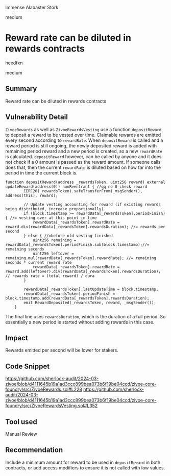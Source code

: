 Immense Alabaster Stork

medium

# Reward rate can be diluted in rewards contracts

heedfxn

medium

## Summary
Reward rate can be diluted in rewards contracts
## Vulnerability Detail
`ZivoeRewards` as well as `ZivoeRewardsVesting` use a function `depositReward` to deposit a reward to be vested over time. Claimable rewards are emitted every second according to `rewardRate`. When `depositReward` is called and a reward period is still ongoing, the newly deposited reward is added with remaining period reward and a new period is created, so a new `rewardRate` is calculated. `depositReward` however, can be called by anyone and it does not check if a 0 amount is passed as the reward amount. If someone calls does that, then the current `rewardRate` is diluted based on how far into the period in time the current block is.

```solidity
function depositReward(address _rewardsToken, uint256 reward) external updateReward(address(0)) nonReentrant { //qq no 0 check reward
        IERC20(_rewardsToken).safeTransferFrom(_msgSender(), address(this), reward);

        // Update vesting accounting for reward (if existing rewards being distributed, increase proportionally).
        if (block.timestamp >= rewardData[_rewardsToken].periodFinish) { //= vesting over at this point in time
            rewardData[_rewardsToken].rewardRate = reward.div(rewardData[_rewardsToken].rewardsDuration); //= rewards per second
        } else { //=before old vesting finished
            uint256 remaining = rewardData[_rewardsToken].periodFinish.sub(block.timestamp);//= remaining seconds 
            uint256 leftover = remaining.mul(rewardData[_rewardsToken].rewardRate); //= remaining seconds * current reward rate
            rewardData[_rewardsToken].rewardRate = reward.add(leftover).div(rewardData[_rewardsToken].rewardsDuration); // rewards rate = (total reward) / dura
        }

        rewardData[_rewardsToken].lastUpdateTime = block.timestamp;
        rewardData[_rewardsToken].periodFinish = block.timestamp.add(rewardData[_rewardsToken].rewardsDuration);
        emit RewardDeposited(_rewardsToken, reward, _msgSender());
    }
```
The final line uses `rewardsDuration`, which is the duration of a full period. So essentially a new period is started without adding rewards in this case.
## Impact
Rewards emitted per second will be lower for stakers.
## Code Snippet
https://github.com/sherlock-audit/2024-03-zivoe/blob/d4111645b19a1ad3ccc899bea073b6f19be04ccd/zivoe-core-foundry/src/ZivoeRewards.sol#L228
https://github.com/sherlock-audit/2024-03-zivoe/blob/d4111645b19a1ad3ccc899bea073b6f19be04ccd/zivoe-core-foundry/src/ZivoeRewardsVesting.sol#L352
## Tool used

Manual Review

## Recommendation
Include a minimum amount for reward to be used in `depositReward` in both contracts, or add access modifiers to ensure it is not called with low values.